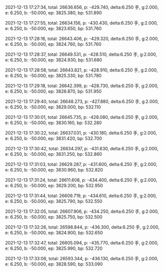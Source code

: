 2021-12-13 17:27:34, total: 26636.656, p: -429.740, delta:6.250 手, g:2.000, e: 6.250, b: -50.000, ep: 3825.380, bp: 531.890

2021-12-13 17:27:55, total: 26634.156, p: -430.430, delta:6.250 手, g:2.000, e: 6.250, b: -50.000, ep: 3823.650, bp: 531.760

2021-12-13 17:28:16, total: 26643.406, p: -429.320, delta:6.250 手, g:2.000, e: 6.250, b: -50.000, ep: 3824.760, bp: 531.760

2021-12-13 17:28:37, total: 26649.531, p: -428.510, delta:6.250 手, g:2.000, e: 6.250, b: -50.000, ep: 3824.930, bp: 531.680

2021-12-13 17:28:58, total: 26643.821, p: -428.910, delta:6.250 手, g:2.000, e: 6.250, b: -50.000, ep: 3825.330, bp: 531.780

2021-12-13 17:29:18, total: 26642.399, p: -428.730, delta:6.250 手, g:2.000, e: 6.250, b: -50.000, ep: 3826.870, bp: 531.950

2021-12-13 17:29:40, total: 26648.273, p: -427.880, delta:6.250 手, g:2.000, e: 6.250, b: -50.000, ep: 3829.000, bp: 532.110

2021-12-13 17:30:01, total: 26645.735, p: -428.080, delta:6.250 手, g:2.000, e: 6.250, b: -50.000, ep: 3830.160, bp: 532.280

2021-12-13 17:30:22, total: 26637.031, p: -430.180, delta:6.250 手, g:2.000, e: 6.250, b: -50.000, ep: 3831.420, bp: 532.700

2021-12-13 17:30:42, total: 26634.297, p: -431.630, delta:6.250 手, g:2.000, e: 6.250, b: -50.000, ep: 3831.250, bp: 532.860

2021-12-13 17:31:03, total: 26629.287, p: -431.600, delta:6.250 手, g:2.000, e: 6.250, b: -50.000, ep: 3830.960, bp: 532.820

2021-12-13 17:31:24, total: 26611.608, p: -434.400, delta:6.250 手, g:2.000, e: 6.250, b: -50.000, ep: 3829.200, bp: 532.950

2021-12-13 17:31:44, total: 26609.719, p: -434.610, delta:6.250 手, g:2.000, e: 6.250, b: -50.000, ep: 3825.790, bp: 532.550

2021-12-13 17:32:05, total: 26607.906, p: -434.250, delta:6.250 手, g:2.000, e: 6.250, b: -50.000, ep: 3825.750, bp: 532.500

2021-12-13 17:32:26, total: 26598.844, p: -436.300, delta:6.250 手, g:2.000, e: 6.250, b: -50.000, ep: 3824.900, bp: 532.650

2021-12-13 17:32:47, total: 26605.094, p: -435.770, delta:6.250 手, g:2.000, e: 6.250, b: -50.000, ep: 3825.990, bp: 532.720

2021-12-13 17:33:08, total: 26593.344, p: -436.130, delta:6.250 手, g:2.000, e: 6.250, b: -50.000, ep: 3828.590, bp: 533.090